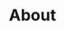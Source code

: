---
cascade:
  headless: false
description: |
  A website template for Hugo developed by RStudio & Formspree and available for free.
show_header: true

title: About
---